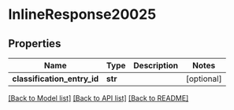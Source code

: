 # InlineResponse20025

## Properties
Name | Type | Description | Notes
------------ | ------------- | ------------- | -------------
**classification_entry_id** | **str** |  | [optional] 

[[Back to Model list]](../README.md#documentation-for-models) [[Back to API list]](../README.md#documentation-for-api-endpoints) [[Back to README]](../README.md)


